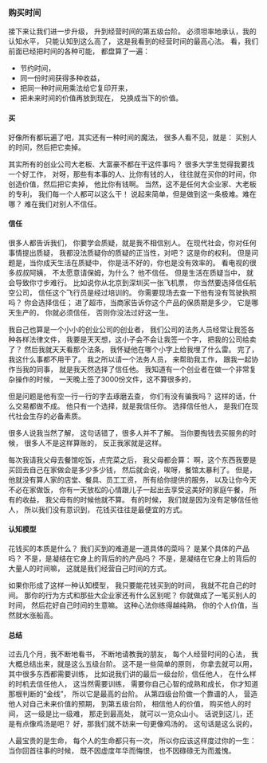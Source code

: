 ### 购买时间
接下来让我们进一步升级，
升到经营时间的第五级台阶。
必须坦率地承认，我的认知水平，
只能认知到这么高了，
这是我看到的经营时间的最高心法。
看，我们前面已经把时间的各种可能，
都盘算了一遍：
+ 节约时间，
+ 同一份时间获得多种收益，
+ 把同一种时间用乘法给它复印开来，
+ 把未来时间的价值再放到现在，
    兑换成当下的价值。

#### 买
好像所有都玩遍了吧，其实还有一种时间的魔法，
很多人看不见，就是：
买别人的时间，然后把它卖掉。

其实所有的创业公司大老板、大富豪不都在干这件事吗？
很多大学生觉得我要找一个好工作，
对呀，那些有本事的人、比你有钱的人，
往往就在买你的时间，你创造价值，然后把它卖掉，
他比你有钱啊。
当然，这不是任何大企业家、大老板的专利，
我们每一个人都可以这么干！
说起来简单，但是做到这一条极难。难在哪？
难在我们对别人不信任。

#### 信任
很多人都告诉我们，
你要学会质疑，就是我不相信别人。
在现代社会，你对任何事情提出质疑，
我都没法质疑你的质疑的正当性，对吧？
这是你的权利。
但是问题是，当你成天生活在质疑中，
你是活不好的，你也是没有效率的。
看电视的很多叔叔阿姨，
不太愿意请保姆，为什么？
他不信任。
但是生活在质疑当中，
就会导致你寸步难行。
比如说你从北京到深圳买一张飞机票，
你当然要选择信任航空公司，
信任这个飞行员是经过培训的。
你需要现场去查一下他有没有驾驶执照吗？
你会选择信任；
进了超市，当商家告诉你这个产品的保质期是多少，
它是哪天生产的，
你就必须信任，
否则你没法过好这一生。

我自己也算是一个小小的创业公司的创业者，
我们公司的法务人员经常让我签各种各样法律文件，
我要是天天想，这小子会不会让我签一个字，
把我的公司给卖了？
然后我就天天看那个法条，
我怀疑他在哪个小字上给我埋了什么雷。
完了，我这什么事都不用干了。
我之所以请一个法务人员，
来帮助我工作，
跟我一起协作当我的同事，
就是我天然选择了信任他。
我知道有一个创业者在做一个非常复杂操作的时候，
一天晚上签了3000份文件，这不算很多的，

但是问题是他有空一行一行的字去琢磨去查，
你们有没有骗我吗？
这样的话，什么交易都做不成。
他只有一个选择，就是我信任你。
选择信任他人，
是我们在现代社会生存的必备素质。

很多人说我当然了解，
这句话错了，很多人并不了解。
当你要掏钱去买服务的时候，
很多人不是这样算账的，
反正我家就是这样。

每次我请我父母去餐馆吃饭，点完菜之后，
我父母都会算：
啊，这个东西我要是买回去自己在家做会是多少多少钱，
然后就会说，唉呀，餐馆太暴利了。
但是，他就没有算人家的店堂、餐具、员工工资，
所有给你提供的服务，
以及让你今天不必在家做饭，
你有一天放松的心情跟儿子一起出去享受这美好的家庭午餐，
所有的收益，
我父母有的时候他就不算。
有的时候，
我们就是因为没有足够信任他人，
所以我们没有意识到，
花钱买往往是最便宜的方式。

#### 认知模型
花钱买的本质是什么？
我们买到的难道是一道具体的菜吗？
是某个具体的产品吗？
不是，是凝结在它身上的背后的的产品吗？
不是，是凝结在它身上的背后的大量人的时间嘛，
这就是我们经营自己时间的方式。

如果你形成了这样一种认知模型，
我只要能花钱买到的时间，
我就不花自己的时间。
那你的行为方式和那些大企业家还有什么区别呢？
你就做成了一笔买别人的时间，
然后花好自己时间的生意嘛。
这种心法你练得越纯熟，
你的个人价值，当然就水涨船高。

#### 总结
过去几个月，我不断地看书，
不断地请教我的朋友，
每个人经营时间的心法，
我大概总结出来，就是这么五级台阶。
这不是一些简单的原则，
你拿去就可以用，其中很多东西都需要训练，
比如说我们讲的最后一级台阶，信任他人，
在什么样的时机去信任他人，
这当然需要训练，
需要你自己心智的成熟和成长，
你才知道那根判断的“金线”，
所以它是最高的台阶。
从第四级台阶做一个靠谱的人，
营造他人对自己未来价值的预期，
到第五级台阶，
相信他人的价值，
购买他人的时间，
这一级是比一级难，
那走到最高处，
就可以一览众山小。
话说到这儿，还是有点像鸡汤是吧？
好，那我们就不妨来一句更像鸡汤的。
这句话是这么说的，

人最宝贵的是生命，
每个人的生命都只有一次，
所以你应该这样度过你的一生：
当你回首往事的时候，
既不因虚度年华而悔恨，
也不因碌碌无为而羞愧。

